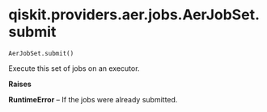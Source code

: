# qiskit.providers.aer.jobs.AerJobSet.submit

`AerJobSet.submit()`

Execute this set of jobs on an executor.

**Raises**

**RuntimeError** – If the jobs were already submitted.
